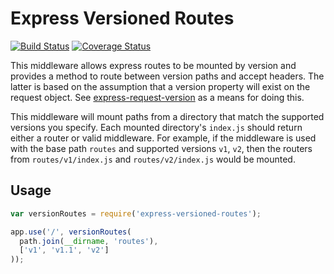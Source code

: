 # Express Versioned Routes

[![Build Status](https://travis-ci.org/elliotttf/express-versioned-routes.svg)](https://travis-ci.org/elliotttf/express-versioned-routes)
[![Coverage Status](https://coveralls.io/repos/elliotttf/express-versioned-routes/badge.svg)](https://coveralls.io/r/elliotttf/express-versioned-routes)

This middleware allows express routes to be mounted by version and provides a method
to route between version paths and accept headers. The latter is based on the assumption
that a version property will exist on the request object. See [express-request-version](https://www.npmjs.com/package/express-request-version)
as a means for doing this.

This middleware will mount paths from a directory that match the supported versions
you specify. Each mounted directory's `index.js` should return either a router or valid
middleware. For example, if the middleware is used with the base path `routes` and
supported versions `v1`, `v2`, then the routers from `routes/v1/index.js` and
`routes/v2/index.js` would be mounted.

## Usage

```javascript
var versionRoutes = require('express-versioned-routes');

app.use('/', versionRoutes(
  path.join(__dirname, 'routes'),
  ['v1', 'v1.1', 'v2']
));
```
